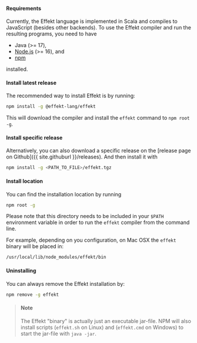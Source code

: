 #### Requirements

Currently, the Effekt language is implemented in Scala and compiles to JavaScript (besides other backends).
To use the Effekt compiler and run the resulting programs, you need to have

- Java (>= 17),
- [Node.js](https://nodejs.org/en/) (>= 16), and
- [npm](https://www.npmjs.com)

installed.

#### Install latest release

The recommended way to install Effekt is by running:
```bash
npm install -g @effekt-lang/effekt
```
This will download the compiler and install the `effekt` command to `npm root -g`.

#### Install specific release

Alternatively, you can also download a specific release on the
[release page on Github]({{ site.githuburl }}/releases).
And then install it with
```bash
npm install -g <PATH_TO_FILE>/effekt.tgz
```

#### Install location

You can find the installation location by running

```bash
npm root -g
```

Please note that this directory needs to be included in your `$PATH` environment variable in order to run the `effekt` compiler from the command line.

For example, depending on you configuration, on Mac OSX the `effekt` binary will be placed in:
```bash
/usr/local/lib/node_modules/effekt/bin
```

#### Uninstalling

You can always remove the Effekt installation by:
```bash
npm remove -g effekt
```

> #### Note
> The Effekt "binary" is actually just an executable jar-file. NPM will
> also install scripts (`effekt.sh` on Linux) and (`effekt.cmd` on Windows) to
> start the jar-file with `java -jar`.
